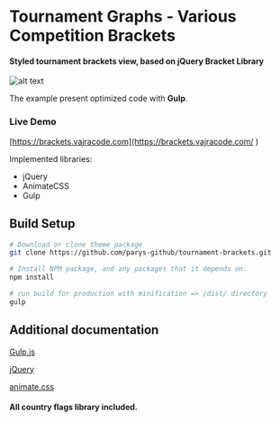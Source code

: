 # Tournament Graphs - Various Competition Brackets
#### Styled tournament brackets view, based on jQuery Bracket Library

![alt text](https://github.com/parys-github/tournament-brackets/blob/master/screenshot.png "Screenshot")


The example present optimized code with **Gulp**.

### Live Demo

[https://brackets.vajracode.com](https://brackets.vajracode.com/ )

Implemented libraries:
* jQuery
* AnimateCSS
* Gulp

## Build Setup

``` bash
# Download or clone theme package
git clone https://github.com/parys-github/tournament-brackets.git

# Install NPM package, and any packages that it depends on.
npm install

# run build for production with minification => /dist/ directory
gulp

```

## Additional documentation

[Gulp.js](https://gulpjs.com/)

[jQuery](https://jquery.com/)

[animate.css](https://daneden.github.io/animate.css/)

#### All country flags library included.



